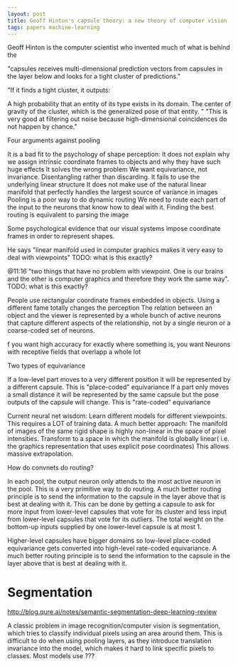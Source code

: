 ```yaml
---
layout: post
title: Geoff Hinton's capsule theory: a new theory of computer vision
tags: papers machine-learning
---
```


Geoff Hinton is the computer scientist who invented much of what is behind the

"capsules receives multi-dimensional prediction vectors from capsules in the layer below
and looks for a tight cluster of predictions."

"If it finds a tight cluster, it outputs:

A high probability that an entity of its type exists in its domain.
The center of gravity of the cluster, which is the generalized pose of that entity.
"
"This is very good at filtering out noise because high-dimensional coincidences
do not happen by chance."

Four arguments against pooling

It is a bad fit to the psychology of shape perception:
It does not explain why we assign intrinsic coordinate frames to objects and why they have such huge effects
It solves the wrong problem
We want equivariance, not invariance. Disentangling rather than discarding.
It fails to use the underlying linear structure
It does not make use of the natural linear manifold that perfectly handles the largest
source of variance in images
Pooling is a poor way to do dynamic routing
We need to route each part of the input to the neurons that know how to deal with it.
Finding the best routing is equivalent to parsing the image


Some psychological evidence that our visual systems impose coordinate frames in
order to represent shapes.

He says "linear manifold used in computer graphics makes it very easy to deal with viewpoints" TODO: what is this exactly?

@11:16 "two things that have no problem with viewpoint. One is our brains and
the other is computer graphics and therefore they work the same way". TODO: what
is this exactly?

People use rectangular coordinate frames embedded in objects.
Using a different fame totally changes the perception
The relation between an object and the viewer is represented by a whole
bunch of active neurons that capture different aspects of the
relationship, not by a single neuron or a coarse-coded set of neurons.

f you want high accuracy for exactly where something is, you want Neurons with
receptive fields that overlapp a whole lot

Two types of equivariance

If a low-level part moves to a very different position it will be represented by a different
capsule.
This is "place-coded" equivariance
If a part only moves a small distance it will be represented by the same capsule but
the pose outputs of the capsule will change.
This is "rate-coded" equivariance

Current neural net wisdom:
Learn different models for different viewpoints.
This requires a LOT of training data.
A much better approach:
The manifold of images of the same rigid shape is highly non-linear in the space of
pixel intensities.
Transform to a space in which the manifold is globally linear( i.e. the graphics
representation that uses explicit pose coordinates)
This allows massive extrapolation.

How do convnets do routing?

In each pool, the output neuron only attends to the most active neuron in the pool.
This is a very primitive way to do routing.
A much better routing principle is to send the information to the capsule in the layer above
that is best at dealing with it.
This can be done by getting a capsule to ask for more input from lower-level capsules that
vote for its cluster and less input from lower-level capsules that vote for its outliers.
The total weight on the bottom-up inputs supplied by one lower-level capsule is
at most 1.

Higher-level capsules have bigger domains so low-level place-coded equivariance gets converted into high-level rate-coded equivariance.
A much better routing principle is to send the information to the capsule in the layer above that is best at dealing with it.


# Segmentation
http://blog.qure.ai/notes/semantic-segmentation-deep-learning-review

A classic problem in image recognition/computer vision is segmentation, which
tries to classify individual pixels using an area around them. This is difficult
to do when using pooling layers, as they introduce translation invariance into
the model, which makes it hard to link specific pixels to classes. Most models
use ???
